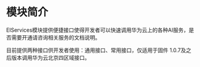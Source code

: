 # 模块简介<a name="hilens_05_0056"></a>

EIServices模块提供便捷接口使得开发者可以快速调用华为云上的各种AI服务，是否需要开通请咨询相关服务的文档说明。

目前提供两种接口供开发者使用：通用接口、常用接口，仅适用于固件 1.0.7及之后版本调用华为云北京四区域接口。

